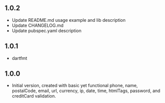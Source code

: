 ## 1.0.2
- Update README.md usage example and lib description
- Update CHANGELOG.md
- Update pubspec.yaml description
  
## 1.0.1
- dartfmt 

 ## 1.0.0

- Initial version, created with basic yet functional phone, name, postalCode, email, url, currency, ip, date, time, htmlTags, password, and creditCard validation.
